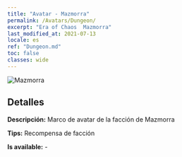 ```yaml
---
title: "Avatar - Mazmorra"
permalink: /Avatars/Dungeon/
excerpt: "Era of Chaos  Mazmorra"
last_modified_at: 2021-07-13
locale: es
ref: "Dungeon.md"
toc: false
classes: wide
---
```

 ![Mazmorra](/images/a/avatarFrame_45.png)

## Detalles

 **Descripción:** Marco de avatar de la facción de Mazmorra 

 **Tips:** Recompensa de facción 

 **Is available:**  - 

